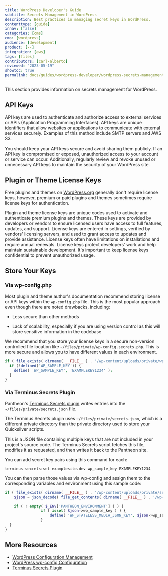 ```yaml
---
title: WordPress Developer's Guide
subtitle: Secrets Management in WordPress
description: Best practices in managing secret keys in WordPress.
contenttype: [guide]
innav: [false]
categories: [cms]
cms: [wordpress]
audience: [development]
product: [--]
integration: [aws]
tags: [files]
contributors: [carl-alberto]
reviewed: "2023-05-19"
showtoc: true
permalink: docs/guides/wordpress-developer/wordpress-secrets-management
---
```


This section provides information on secrets management for WordPress.

## API Keys

API keys are used to authenticate and authorize access to external services or APIs (Application Programming Interfaces). API keys are unique identifiers that allow websites or applications to communicate with external services securely. Examples of this method include SMTP servers and AWS S3.

You should keep your API keys secure and avoid sharing them publicly. If an API key is compromised or exposed, unauthorized access to your account or service can occur. Additionally, regularly review and revoke unused or unnecessary API keys to maintain the security of your WordPress site.

## Plugin or Theme License Keys

Free plugins and themes on [WordPress.org](https://wordpress.org/) generally don't require license keys, however, premium or paid plugins and themes sometimes require license keys for authentication.

Plugin and theme license keys are unique codes used to activate and authenticate premium plugins and themes. These keys are provided by developers or vendors to ensure licensed users have access to full features, updates, and support. License keys are entered in settings, verified by vendors' licensing servers, and used to grant access to updates and provide assistance. License keys often have limitations on installations and require annual renewals. License keys protect developers' work and help maintain sustainable development. It's important to keep license keys confidential to prevent unauthorized usage.

## Store Your Keys

### Via wp-config.php

Most plugin and theme author's documentation recommend storing license or API keys within the `wp-config.php` file. This is the most popular approach even though there are noted drawbacks, including:

- Less secure than other methods

- Lack of scalability, especially if you are using version control as this will store sensitive information in the codebase

We recommend that you store your license keys in a secure non-version controlled file location like `~/files/private/wp-config.secrets.php`. This is more secure and allows you to have different values in each environment.

```php
if ( file_exists( dirname( __FILE__ ) . '/wp-content/uploads/private/wp-config-secrets.php' ) && isset( $_ENV['PANTHEON_ENVIRONMENT'] ) ) {
  if (!defined('WP_SAMPLE_KEY')) {
    define( 'WP_SAMPLE_KEY', 'EXAMPLEKEY1234' );
  }
}
```

### Via Terminus Secrets Plugin

Pantheon's [Terminus Secrets plugin](https://github.com/pantheon-systems/terminus-secrets-plugin) writes entries into the  `~/files/private/secrets.json` file.

<Alert title="Note"  type="info" >

The Terminus Secrets plugin uses `~/files/private/secrets.json`, which is a different private directory than the private directory used to store your Quicksilver scripts.

</Alert>

This is a JSON file containing multiple keys that are not included in your project's source code. The Terminus Secrets script fetches this file, modifies it as requested, and then writes it back to the Pantheon site.

You can add secret key pairs using this command for each:

```bash{promptUser: user}
terminus secrets:set examplesite.dev wp_sample_key EXAMPLEKEY1234
```

You can then parse those values via wp-config and assign them to the corresponding variables and environment using this sample code:

```php
if ( file_exists( dirname( __FILE__ ) . '/wp-content/uploads/private/secrets.json' ) && isset( $_ENV['PANTHEON_ENVIRONMENT'] ) ) {
	$json = json_decode( file_get_contents( dirname( __FILE__ ) . '/wp-content/uploads/private/secrets.json' ) );

	if ( ! empty( $_ENV['PANTHEON_ENVIRONMENT'] ) ) {
				if ( isset( $json->wp_sample_key ) ) {
					define( 'WP_STATELESS_MEDIA_JSON_KEY', $json->wp_sample_key );
				}
  }
}
```

## More Resources

- [WordPress Configuration Management](/guides/wordpress-configurations/wp-cfm)
- [WordPress wp-config Configuration](/guides/php/wp-config-php)
- [Terminus Secrets Plugin](https://github.com/pantheon-systems/terminus-secrets-plugin)

